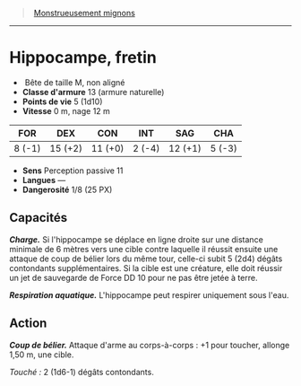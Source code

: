 ﻿> [Monstrueusement mignons](baby_bestiary.md)

---

# Hippocampe, fretin

-  Bête de taille M, non aligné
- **Classe d'armure** 13 (armure naturelle)
- **Points de vie** 5 (1d10)
- **Vitesse** 0 m, nage 12 m

|FOR|DEX|CON|INT|SAG|CHA|
|---|---|---|---|---|---|
|8 (-1)|15 (+2)|11 (+0)|2 (-4)|12 (+1)|5 (-3)|

- **Sens** Perception passive 11
- **Langues** —
- **Dangerosité** 1/8 (25 PX)

## Capacités

**_Charge._** Si l'hippocampe se déplace en ligne droite sur une distance minimale de 6 mètres vers une cible contre laquelle il réussit ensuite une attaque de coup de bélier lors du même tour, celle-ci subit 5 (2d4) dégâts contondants supplémentaires. Si la cible est une créature, elle doit réussir un jet de sauvegarde de Force DD 10 pour ne pas être jetée à terre.

**_Respiration aquatique._** L'hippocampe peut respirer uniquement sous l'eau.

## Action

**_Coup de bélier._** Attaque d'arme au corps-à-corps : +1 pour toucher, allonge 1,50 m, une cible.

_Touché :_ 2 (1d6-1) dégâts contondants.

